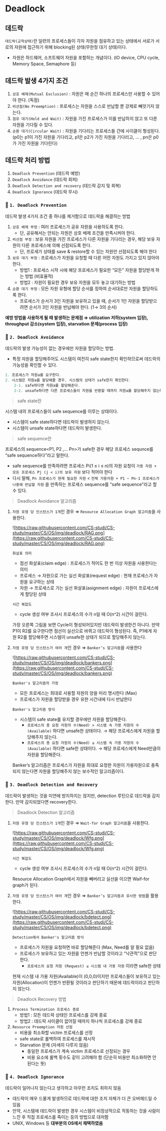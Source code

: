 # Deadlock

## 데드락

`데드락(교착상태)`란 일련의 프로세스들이 각자 자원을 점유하고 있는 상태에서 서로가 서로의 자원에 접근하기 위해 blocking된 상태(무한정 대기 상태)이다.

- 자원은 하드웨어, 소프트웨어 자원을 포함하는 개념이다. (IO device, CPU cycle, Memory Space, Semaphore 등)

## 데드락 발생 4가지 조건

1. `상호 배제(Mutual Exclusion)` : 자원은 매 순간 하나의 프로세스만 사용할 수 있어야 한다. (독점)
2. `비선점(No Preemption)` : 프로세스는 자원을 스스로 반납할 뿐 강제로 빼앗기지 않는다.
3. `점유 대기(Hold and Wait)` : 자원을 가진 프로세스가 이를 반납하지 않고 또 다른 자원을 기다릴 수 있다.
4. `순환 대기(Circular Wait)` : 자원을 기다리는 프로세스들 간에 사이클이 형성된다. (p0는 p1이 가진 자원을 기다리고, p1은 p2가 가진 자원을 기다리고, ... , pn은 p0가 가진 자원을 기다린다)

## 데드락 처리 방법

1. `Deadlock Prevention` (데드락 예방)
2. `Deadlock Avoidance` (데드락 회피)
3. `Deadlock Detection and recovery` (데드락 감지 및 회복)
4. `Deadlock Ignorance` (데드락 무시)

### 📌 `1. Deadlock Prevention`

데드락 발생 4가지 조건 중 하나를 제거함으로 데드락을 해결하는 방법

1. `상호 배제 부정` : 여러 프로세스가 공유 자원을 사용하도록 한다.
    - 단, 공유해서는 안되는 자원은 상호 배제 조건을 만족시켜야 한다.
2. `비선점 부정` : 보유 자원을 가진 프로세스가 다른 자원을 기다리는 경우, 해당 보유 자원이 다른 프로세스에 의해 선점되도록 한다.
    - 단, 프로세가 상태를 save & restore할 수 있는 자원만 선점되도록 해야 한다
3. `보유 대기 부정` : 프로세스가 자원을 요청할 때 다른 어떤 자원도 가지고 있지 않아야 한다.
    - 방법1 : 프로세스 시작 시에 해당 프로세스가 필요한 “모든” 자원을 할당받게 하는 방법 (비효율적)
    - 방법2 : 자원이 필요한 경우 보유 자원을 모두 놓고 대기하는 방법
4. `순환 대기 부정` : 모든 자원 유형에 할당 순서를 정하여 순서대로만 자원을 할당하도록 한다.
    - 프로세스가 순서가 3인 자원을 보유하고 있을 때, 순서가 1인 자원을 할당받으려면 순서가 3인 자원을 반납해야 한다. (1→ 3의 순서)
    

**예방 방법을 사용하게 될 때 발생하는 문제점 ⇒ utilization 저하(system 입장), throughput 감소(system 입장), starvation 문제(process 입장)**

### 📌 `2. Deadlock Avoidance`

데드락의 발생 가능성이 없는 경우에만 자원을 할당하는 방법. 

- 특정 자원을 할당해주어도 시스템이 여전히 safe state한지 확인하므로써 데드락의 가능성을 확인할 수 있다.

```java
1. 프로세스가 자원a를 요구한다.
2. 시스템은 자원a를 할당해줄 경우, 시스템의 상태가 safe한지 확인한다.
	2-1. safe하다면 자원a를 할당해준다.
	2-2. unsafe하다면 다른 프로세스들이 자원을 반환할 때까지 자원a를 할당해주지 않는다.
```

> safe state란
> 

시스템 내의 프로세스들이 safe sequence를 이루는 상태이다.

- 시스템이 safe state하다면 데드락이 발생하지 않는다.
- 시스템이 unsafe state하다면 데드락이 발생한다.

> safe sequence란
> 

프로세스의 sequence<P1, P2 ,... Pn>가 safe한 경우 해당 프로세스 sequnce를 “safe sequence하다”라고 말한다.

- safe sequence를 만족하려면 프로세스 Pi(1 ≤ i ≤ n)의 자원 요청이 `가용 자원 + 모든 프로세스 Pj (j < i)의 보유 자원` 보다 적어야 한다
- 다시 말해, `Pn 프로세스가 현재 필요한 자원` < `전체 가용자원 + P1 ~ Pn-1 프로세스가 나중에 반납할 자원` 을 만족하는 프로세스 sequence를 “safe sequence”라고 할 수 있다.

> Deadlock Avoidance 알고리즘
> 
1. `자원 유형 당 인스턴스가 1개`인 경우 ⇒ `Resource Allocation Graph 알고리즘`을 사용한다.
    
    ![https://raw.githubusercontent.com/CS-studi/CS-study/master/CS/OS/img/deadlock/RAG.png](https://raw.githubusercontent.com/CS-studi/CS-study/master/CS/OS/img/deadlock/RAG.png)
    
    `화살표 의미`
    
    - 점선 화살표(claim edge) : 프로세스가 적어도 한 번 이상 자원을 사용한다는 의미
    - 프로세스 → 자원으로 가는 실선 화살표(request edge) : 현재 프로세스가 자원을 요구하는 상태
    - 자원 → 프로세스로 가는 실선 화살표(asignment edge) : 자원이 프로세스에게 할당된 상태
    
    `시간 복잡도`
    
    - cycle 생성 여부 조사시 프로세스의 수가 n일 때 O(n^2) 시간이 걸린다.
    
    가장 오른쪽 그림을 보면 Cycle이 형성되어있지만 데드락이 발생한건 아니다. 만약 P1이 R2를 요구한다면 점선이 실선으로 바뀌고 데드락이 형성된다. 즉, P1에게 자원 R2를 할당해주면 시스템이 unsafe한 상태가 되므로 할당해주지 않는다.
    
2. `자원 유형 당 인스턴스가 여러 개`인 경우 ⇒ `Banker’s 알고리즘`을 사용한다
    
    ![https://raw.githubusercontent.com/CS-studi/CS-study/master/CS/OS/img/deadlock/bankers.png](https://raw.githubusercontent.com/CS-studi/CS-study/master/CS/OS/img/deadlock/bankers.png)
    
    `Banker's 알고리즘의 가정`
    
    - 모든 프로세스는 최대로 사용할 자원의 양을 미리 명시한다 (Max)
    - 프로세스가 자원을 할당받을 경우 유한 시간내에 다시 반납한다
    
    `Banker's 알고리즘 방식`
    
    - 시스템이 safe state를 유지할 경우에만 자원을 할당해준다.
        - `프로세스의 총 요청 자원의 수(Need) > 시스템 속 가용 자원의 수(Available)` 하다면 unsafe한 상태이다. → 해당 프로세스에게 자원을 할당해주지 않는다.
        - `프로세스의 총 요청 자원의 수(Need) ≤ 시스템 속 가용 자원의 수(Available)` 하다면 safe한 상태이다. → 해당 프로세스에게 Need만큼의 자원을 할당해준다.
    
    Banker’s 알고리즘은 프로세스가 자원을 최대로 요청한 자원이 가용자원으로 충족되지 않는다면 자원을 할당해주지 않는 보수적인 알고리즘이다.
    
### 📌 `3. Deadlock Detection and Recovery`

데드락이 발생하는 것을 미연에 방지하지는 않지만, detection 루틴으로 데드락을 감지한다. 만약 감지되었다면 recovery한다.

> Deadlock Detection 알고리즘
> 
1. `자원 유형 당 인스턴스가 1개`인 경우 ⇒ `Wait-for Graph 알고리즘`을 사용한다.
    
    ![https://raw.githubusercontent.com/CS-studi/CS-study/master/CS/OS/img/deadlock/Wfg.png](https://raw.githubusercontent.com/CS-studi/CS-study/master/CS/OS/img/deadlock/Wfg.png)
    
    `시간 복잡도`
    
    - cycle 생성 여부 조사시 프로세스의 수가 n일 때 O(n^2) 시간이 걸린다.
    
    Resource Allocation Graph에서 자원을 빼버리고 실선을 이으면 Waif-for graph가 된다.
    
2. `자원 유형 당 인스턴스가 여러 개`인 경우 ⇒ `Banker’s 알고리즘과 유사한 방법`을 활용한다.
    
    ![https://raw.githubusercontent.com/CS-studi/CS-study/master/CS/OS/img/deadlock/bdetect.png](https://raw.githubusercontent.com/CS-studi/CS-study/master/CS/OS/img/deadlock/bdetect.png)
    
    `Detection에서 Banker's 알고리즘 방식`
    
    - 프로세스가 자원을 요청하면 바로 할당해준다 (Max, Need를 알 필요 없음)
    - 프로세스가 보유하고 있는 자원을 언젠가 반납할 것이라고 “낙관적”으로 판단 한다.
        - `프로세스의 요청 자원 (Request) ≤ 시스템 내 가용 자원` 이라면 safe한 상태
    
    현재 시스템 내 가용 자원(Available)이 (0,0,0)이지만 프로세스들이 보유하고 있는 자원(Allocation)이 언젠가 반환될 것이라고 판단하기 때문에 데드락이라고 판단하지 않는다. 
    

> Deadlock Recovery 방법
> 
1. `Process Termination 프로세스 종료`
    - 방법1 : 모든 데드락 상태인 프로세스를 강제 종료
    - 방법2 : 데드락 사이클이 없어질 때까지 하나씩 프로세스를 강제 종료
2. `Resource Preemption 자원 선점`
    - 비용을 최소화할 victim 프로세스를 선정
    - safe state로 롤백하여 프로세스를 재시작
    - Starvation 문제 (자세히 다루지 않음)
        - 동일한 프로세스가 계속 victim 프로세스로 선정되는 경우
        - 비용 요소에 롤백 횟수도 같이 고려해야 함 (단순히 비용만 최소화하면 안 된다는 뜻)

### 📌 `4. Deadlock Ignorance`

데드락이 일어나지 않는다고 생각하고 아무런 조치도 취하지 않음

- 데드락이 매우 드물게 발생하므로 데드락에 대한 조치 자체가 더 큰 오버헤드일 수 있음
- 만약, 시스템에 데드락이 발생한 경우 시스템이 비정상적으로 작동하는 것을 사람이 느낀 후 직접 프로세스를 죽이는 등의 방법으로 대처함
- UNIX, Windows 등 **대부분의 OS에서 채택하였음**